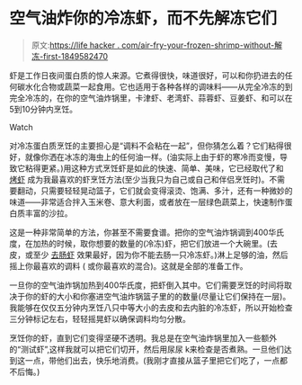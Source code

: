# 空气油炸你的冷冻虾，而不先解冻它们

> 原文:[https://life hacker . com/air-fry-your-frozen-shrimp-without-解冻-first-1849582470](https://lifehacker.com/air-fry-your-frozen-shrimp-without-thawing-them-first-1849582470)

虾是工作日夜间蛋白质的惊人来源。它煮得很快，味道很好，可以和你扔进去的任何碳水化合物或蔬菜一起食用。它也适用于各种各样的调味料——从完全冷冻的到完全冷冻的，在你的空气油炸锅里，卡津虾、老湾虾、蒜蓉虾、豆姜虾、和可以在5到10分钟内烹饪。

Watch

对冷冻蛋白质烹饪的主要担心是“调料不会粘在一起”，但你猜怎么着？它们粘得很好，就像你洒在冰冻的海虫上的任何油一样。(油实际上由于虾的寒冷而变慢，导致它粘得更紧。)用这种方式烹饪虾是如此的快速、简单、美味，它已经取代了和 [烤虾](https://lifehacker.com/the-easiest-way-to-cook-a-whole-bunch-of-shrimp-1848913687) 成为我最喜欢的虾烹饪方法(至少当我只为自己或自己和伴侣烹饪时)。不需要翻动，只需要轻轻晃动篮子，它们就会变得滚烫、饱满、多汁，还有一种微妙的味道——非常适合拌入玉米卷、意大利面，或者放在一层绿色蔬菜上，快速制作蛋白质丰富的沙拉。

这是一种非常简单的方法，你甚至不需要食谱。把你的空气油炸锅调到400华氏度，在加热的时候，取你想要的数量的(冷冻)虾，把它们放进一个大碗里。(去皮，或至少 [去肠虾](https://lifehacker.com/do-you-really-need-to-devein-shrimp-1848394824) 效果最好，因为你不能去肠一只冷冻虾。)淋上足够的油，然后摇上你最喜欢的调料 ( 或你最喜欢的混合)。这就是全部的准备工作。

一旦你的空气油炸锅加热到400华氏度，把虾倒入其中。它们需要烹饪的时间将取决于你的虾的大小和你塞进空气油炸锅篮子里的的数量(尽量让它们保持在一层)。我能够在仅仅五分钟内烹饪八只中等大小的去皮和去内脏的冷冻虾，所以开始检查三分钟标记左右，轻轻摇晃虾以确保调料均匀分散。

烹饪你的虾，直到它们变得坚硬不透明。我总是在空气油炸锅里加入一些额外的“测试虾”,这样我就可以把它们切开，然后用尿尿 k来检查是否煮熟。一旦他们达到这一点，带他们出去，快乐地消费。(我刚才直接从篮子里把它们吃了，一点都不后悔。)